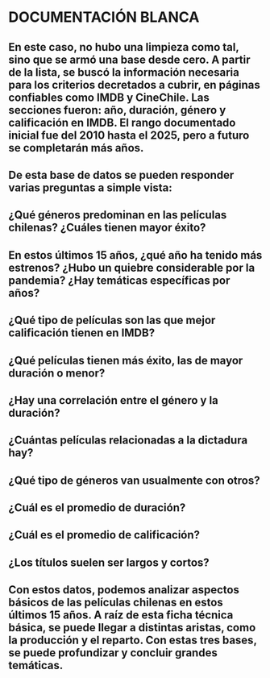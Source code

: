 # DOCUMENTACIÓN BLANCA
## En este caso, no hubo una limpieza como tal, sino que se armó una base desde cero. A partir de la lista, se buscó la información necesaria para los criterios decretados a cubrir, en páginas confiables como IMDB y CineChile. Las secciones fueron: año, duración, género y calificación en IMDB. El rango documentado inicial fue del 2010 hasta el 2025, pero a futuro se completarán más años.
## De esta base de datos se pueden responder varias preguntas a simple vista: 
## ¿Qué géneros predominan en las películas chilenas? ¿Cuáles tienen mayor éxito?
## En estos últimos 15 años, ¿qué año ha tenido más estrenos? ¿Hubo un quiebre considerable por la pandemia? ¿Hay temáticas específicas por años? 
## ¿Qué tipo de películas son las que mejor calificación tienen en IMDB?
## ¿Qué películas tienen más éxito, las de mayor duración o menor?
## ¿Hay una correlación entre el género y la duración?
## ¿Cuántas películas relacionadas a la dictadura hay?
## ¿Qué tipo de géneros van usualmente con otros?
## ¿Cuál es el promedio de duración?
## ¿Cuál es el promedio de calificación?
## ¿Los títulos suelen ser largos y cortos?

## Con estos datos, podemos analizar aspectos básicos de las películas chilenas en estos últimos 15 años. A raíz de esta ficha técnica básica, se puede llegar a distintas aristas, como la producción y el reparto. Con estas tres bases, se puede profundizar y concluir grandes temáticas. 
